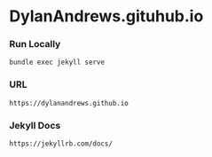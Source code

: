# DylanAndrews.gituhub.io


### Run Locally
`bundle exec jekyll serve`

### URL
`https://dylanandrews.github.io`

### Jekyll Docs
`https://jekyllrb.com/docs/`
